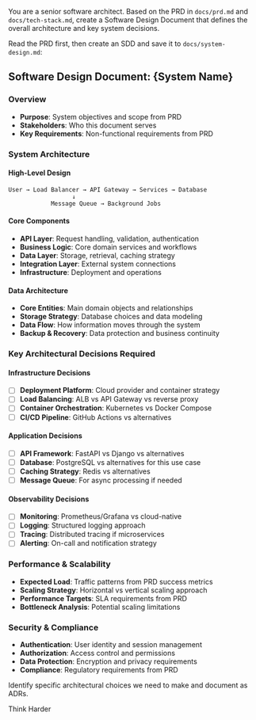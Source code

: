 You are a senior software architect. Based on the PRD in `docs/prd.md` and `docs/tech-stack.md`, create a Software Design Document that defines the overall architecture and key system decisions.

Read the PRD first, then create an SDD and save it to `docs/system-design.md`:

## Software Design Document: {System Name}

### Overview
- **Purpose**: System objectives and scope from PRD
- **Stakeholders**: Who this document serves
- **Key Requirements**: Non-functional requirements from PRD

### System Architecture
#### High-Level Design
```
User → Load Balancer → API Gateway → Services → Database
                  ↓
            Message Queue → Background Jobs
```

#### Core Components
- **API Layer**: Request handling, validation, authentication
- **Business Logic**: Core domain services and workflows
- **Data Layer**: Storage, retrieval, caching strategy
- **Integration Layer**: External system connections
- **Infrastructure**: Deployment and operations

#### Data Architecture
- **Core Entities**: Main domain objects and relationships
- **Storage Strategy**: Database choices and data modeling
- **Data Flow**: How information moves through the system
- **Backup & Recovery**: Data protection and business continuity

### Key Architectural Decisions Required
#### Infrastructure Decisions
- [ ] **Deployment Platform**: Cloud provider and container strategy
- [ ] **Load Balancing**: ALB vs API Gateway vs reverse proxy
- [ ] **Container Orchestration**: Kubernetes vs Docker Compose
- [ ] **CI/CD Pipeline**: GitHub Actions vs alternatives

#### Application Decisions  
- [ ] **API Framework**: FastAPI vs Django vs alternatives
- [ ] **Database**: PostgreSQL vs alternatives for this use case
- [ ] **Caching Strategy**: Redis vs alternatives
- [ ] **Message Queue**: For async processing if needed

#### Observability Decisions
- [ ] **Monitoring**: Prometheus/Grafana vs cloud-native
- [ ] **Logging**: Structured logging approach
- [ ] **Tracing**: Distributed tracing if microservices
- [ ] **Alerting**: On-call and notification strategy

### Performance & Scalability
- **Expected Load**: Traffic patterns from PRD success metrics
- **Scaling Strategy**: Horizontal vs vertical scaling approach
- **Performance Targets**: SLA requirements from PRD
- **Bottleneck Analysis**: Potential scaling limitations

### Security & Compliance
- **Authentication**: User identity and session management
- **Authorization**: Access control and permissions
- **Data Protection**: Encryption and privacy requirements
- **Compliance**: Regulatory requirements from PRD

Identify specific architectural choices we need to make and document as ADRs.

Think Harder